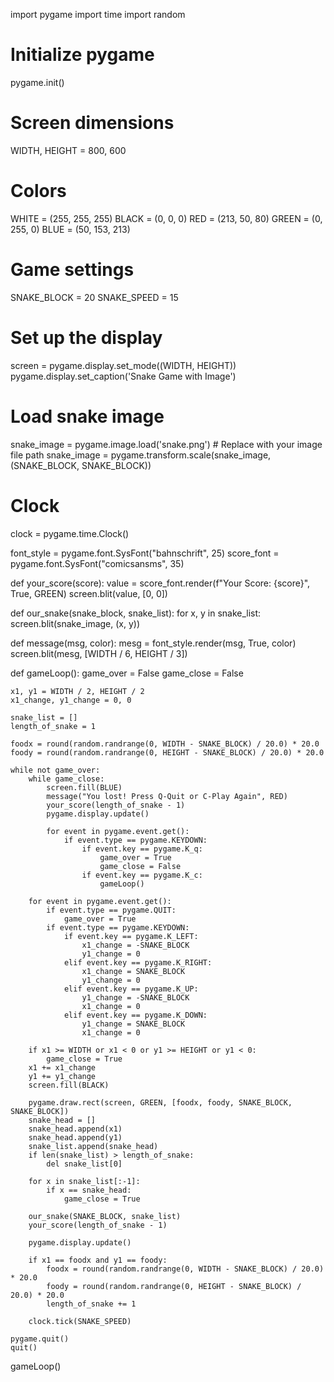 

import pygame
import time
import random

# Initialize pygame
pygame.init()

# Screen dimensions
WIDTH, HEIGHT = 800, 600

# Colors
WHITE = (255, 255, 255)
BLACK = (0, 0, 0)
RED = (213, 50, 80)
GREEN = (0, 255, 0)
BLUE = (50, 153, 213)

# Game settings
SNAKE_BLOCK = 20
SNAKE_SPEED = 15

# Set up the display
screen = pygame.display.set_mode((WIDTH, HEIGHT))
pygame.display.set_caption('Snake Game with Image')

# Load snake image
snake_image = pygame.image.load('snake.png')  # Replace with your image file path
snake_image = pygame.transform.scale(snake_image, (SNAKE_BLOCK, SNAKE_BLOCK))

# Clock
clock = pygame.time.Clock()

font_style = pygame.font.SysFont("bahnschrift", 25)
score_font = pygame.font.SysFont("comicsansms", 35)

def your_score(score):
    value = score_font.render(f"Your Score: {score}", True, GREEN)
    screen.blit(value, [0, 0])

def our_snake(snake_block, snake_list):
    for x, y in snake_list:
        screen.blit(snake_image, (x, y))

def message(msg, color):
    mesg = font_style.render(msg, True, color)
    screen.blit(mesg, [WIDTH / 6, HEIGHT / 3])

def gameLoop():
    game_over = False
    game_close = False

    x1, y1 = WIDTH / 2, HEIGHT / 2
    x1_change, y1_change = 0, 0

    snake_list = []
    length_of_snake = 1

    foodx = round(random.randrange(0, WIDTH - SNAKE_BLOCK) / 20.0) * 20.0
    foody = round(random.randrange(0, HEIGHT - SNAKE_BLOCK) / 20.0) * 20.0

    while not game_over:
        while game_close:
            screen.fill(BLUE)
            message("You lost! Press Q-Quit or C-Play Again", RED)
            your_score(length_of_snake - 1)
            pygame.display.update()

            for event in pygame.event.get():
                if event.type == pygame.KEYDOWN:
                    if event.key == pygame.K_q:
                        game_over = True
                        game_close = False
                    if event.key == pygame.K_c:
                        gameLoop()

        for event in pygame.event.get():
            if event.type == pygame.QUIT:
                game_over = True
            if event.type == pygame.KEYDOWN:
                if event.key == pygame.K_LEFT:
                    x1_change = -SNAKE_BLOCK
                    y1_change = 0
                elif event.key == pygame.K_RIGHT:
                    x1_change = SNAKE_BLOCK
                    y1_change = 0
                elif event.key == pygame.K_UP:
                    y1_change = -SNAKE_BLOCK
                    x1_change = 0
                elif event.key == pygame.K_DOWN:
                    y1_change = SNAKE_BLOCK
                    x1_change = 0

        if x1 >= WIDTH or x1 < 0 or y1 >= HEIGHT or y1 < 0:
            game_close = True
        x1 += x1_change
        y1 += y1_change
        screen.fill(BLACK)

        pygame.draw.rect(screen, GREEN, [foodx, foody, SNAKE_BLOCK, SNAKE_BLOCK])
        snake_head = []
        snake_head.append(x1)
        snake_head.append(y1)
        snake_list.append(snake_head)
        if len(snake_list) > length_of_snake:
            del snake_list[0]

        for x in snake_list[:-1]:
            if x == snake_head:
                game_close = True

        our_snake(SNAKE_BLOCK, snake_list)
        your_score(length_of_snake - 1)

        pygame.display.update()

        if x1 == foodx and y1 == foody:
            foodx = round(random.randrange(0, WIDTH - SNAKE_BLOCK) / 20.0) * 20.0
            foody = round(random.randrange(0, HEIGHT - SNAKE_BLOCK) / 20.0) * 20.0
            length_of_snake += 1

        clock.tick(SNAKE_SPEED)

    pygame.quit()
    quit()

gameLoop()
